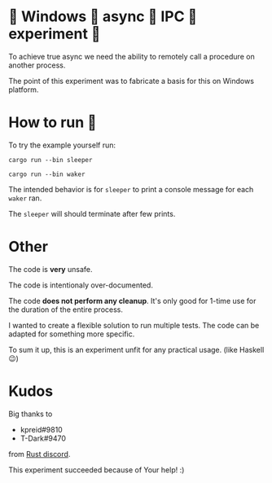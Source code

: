 # :rocket: Windows :rocket: async :rocket: IPC :rocket: experiment :rocket:

To achieve true async we need the ability to remotely call a procedure on another process.

The point of this experiment was to fabricate a basis for this on Windows platform.

# How to run :running:

To try the example yourself run:

`cargo run --bin sleeper`

`cargo run --bin waker`

The intended behavior is for `sleeper` to print a console message for each `waker` ran.

The `sleeper` will should terminate after few prints.

# Other

The code is **very** unsafe.

The code is intentionaly over-documented.

The code **does not perform any cleanup**.
It's only good for 1-time use for the duration of the entire process.

I wanted to create a flexible solution to run multiple tests.
The code can be adapted for something more specific.

To sum it up, this is an experiment unfit for any practical usage. (like Haskell :wink:)

# Kudos

Big thanks to

- kpreid#9810
- T-Dark#9470

from [Rust discord](https://discord.gg/rust-lang-community).

This experiment succeeded because of Your help! :)
